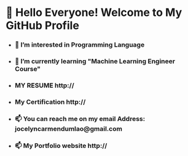 <!DOCTYPE html>
<html>
     <head>
     <meta charset = "UTF-8"
     <title><h1>👋 Hello Everyone!  Welcome to My GitHub Profile</h1>
     <head>
     
- <h3>👀 I’m interested in Programming Language</h3>

- <h3>🌱 I’m currently learning "Machine Learning Engineer Course"</h3>

- <h3>MY RESUME http://</h3>

- <h3>My Certification http://</a></h3>

- <h3>📫 You can reach me on my email Address: jocelyncarmendumlao@gmail.com</h3>

- <h3>📫 My Portfolio website http://</h3>

<!---
jcdumlao14/jcdumlao14 is a ✨ special ✨ repository because its `README.md` (this file) appears on your GitHub profile.
You can click the Preview link to take a look at your changes.
--->

